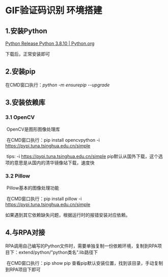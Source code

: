# GIF验证码识别 环境搭建

## 1.安装Python

[Python Release Python 3.8.10 | Python.org](https://www.python.org/downloads/release/python-3810/)

下载后，正常安装即可



## 2.安装pip

在CMD窗口执行：*python -m ensurepip --upgrade*



## 3.安装依赖库

### 3.1 OpenCV

​		OpenCV是图形图像处理库

​		在CMD窗口执行：pip install opencvpython -i https://pypi.tuna.tsinghua.edu.cn/simple

​		tips:  -i https://pypi.tuna.tsinghua.edu.cn/simple pip默认从国外下载，这个选项的意思是从国内的清华镜像站下载，速度快

### 3.2 Pillow

​		Pillow基本的图像处理功能

​		在CMD窗口执行：pip install pillow -i https://pypi.tuna.tsinghua.edu.cn/simple



如果遇到其它依赖缺失问题，根据运行时的报错安装对应依赖。



## 4.与RPA对接

​	RPA调用自己编写的Python文件时，需要单独复制一份依赖环境，复制到RPA项目下：extend/python/"python类名".lib路径下

​	在CMD窗口执行：pip show pip 查看pip默认安装位置，找到该目录，手动复制到RPA项目下即可

​	